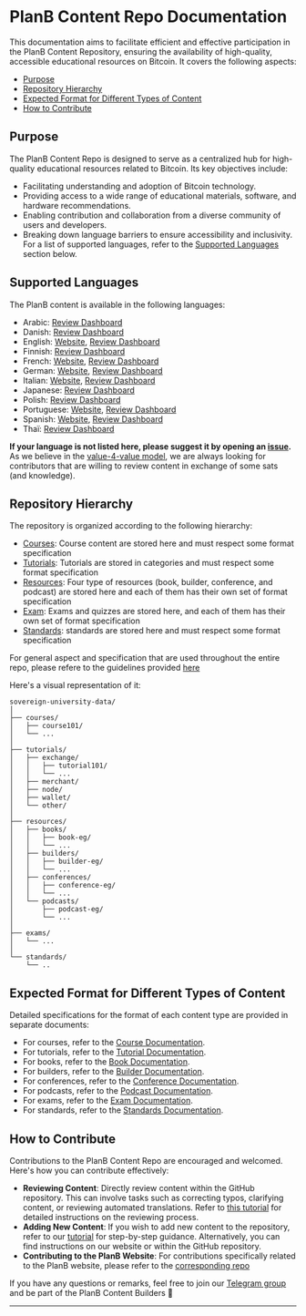 # PlanB Content Repo Documentation

This documentation aims to facilitate efficient and effective participation in the PlanB Content Repository, ensuring the availability of high-quality, accessible educational resources on Bitcoin.
It covers the following aspects:

- [Purpose](#purpose)
- [Repository Hierarchy](#repository-hierarchy)
- [Expected Format for Different Types of Content](#expected-format-for-different-types-of-content)
- [How to Contribute](#how-to-contribute)

## Purpose

The PlanB Content Repo is designed to serve as a centralized hub for high-quality educational resources related to Bitcoin. Its key objectives include:

- Facilitating understanding and adoption of Bitcoin technology.
- Providing access to a wide range of educational materials, software, and hardware recommendations.
- Enabling contribution and collaboration from a diverse community of users and developers.
- Breaking down language barriers to ensure accessibility and inclusivity. For a list of supported languages, refer to the [Supported Languages](#supported-languages) section below.

## Supported Languages

The PlanB content is available in the following languages:

- Arabic: [Review Dashboard](https://github.com/orgs/DecouvreBitcoin/projects/16)
- Danish: [Review Dashboard](https://github.com/orgs/DecouvreBitcoin/projects/24)
- English: [Website](https://planb.network/en), [Review Dashboard](https://github.com/orgs/DecouvreBitcoin/projects/21)
- Finnish: [Review Dashboard](https://github.com/orgs/DecouvreBitcoin/projects/32)
- French: [Website](https://planb.network/fr), [Review Dashboard](https://github.com/orgs/DecouvreBitcoin/projects/13)
- German: [Website](https://planb.network/de), [Review Dashboard](https://github.com/orgs/DecouvreBitcoin/projects/17)
- Italian: [Website](https://planb.network/it), [Review Dashboard](https://github.com/orgs/DecouvreBitcoin/projects/19)
- Japanese: [Review Dashboard](https://github.com/orgs/DecouvreBitcoin/projects/15)
- Polish: [Review Dashboard](https://github.com/orgs/DecouvreBitcoin/projects/34)
- Portuguese: [Website](https://planb.network/pt), [Review Dashboard](https://github.com/orgs/DecouvreBitcoin/projects/20)
- Spanish: [Website](https://planb.network/es), [Review Dashboard](https://github.com/orgs/DecouvreBitcoin/projects/18)
- Thaï: [Review Dashboard](https://github.com/orgs/DecouvreBitcoin/projects/30)

**If your language is not listed here, please suggest it by opening an [issue](https://github.com/DecouvreBitcoin/sovereign-university-data/issues/new).**
As we believe in the [value-4-value model](./value-4-value-model.md), we are always looking for contributors that are willing to review content in exchange of some sats (and knowledge). 

## Repository Hierarchy

The repository is organized according to the following hierarchy:

- [Courses](./course_documentation.md): Course content are stored here and must respect some format specification 
- [Tutorials](./tutorial_documentation.md): Tutorials are stored in categories and must respect some format specification
- [Resources](./resource_documentation.md): Four type of resources (book, builder, conference, and podcast) are stored here and each of them has their own set of format specification 
- [Exam](./exam_documentation.md): Exams and quizzes are stored here, and each of them has their own set of format specification
- [Standards](./standard_documentation.md): standards are stored here and must respect some format specification

For general aspect and specification that are used throughout the entire repo, please refere to the guidelines provided [here](./format_guidelines.md)


Here's a visual representation of it:

```
sovereign-university-data/
│
├── courses/
│   ├── course101/
│   └── ...
│
├── tutorials/
│   ├── exchange/
│   │   ├── tutorial101/
│   │   └── ...
│   ├── merchant/
│   ├── node/
│   ├── wallet/
│   └── other/
│
├── resources/
│   ├── books/
│   │   ├── book-eg/
│   │   └── ...
│   ├── builders/
│   │   ├── builder-eg/
│   │   └── ...
│   ├── conferences/
│   │   ├── conference-eg/
│   │   └── ...
│   └── podcasts/
│       ├── podcast-eg/
│       └── ...
│
├── exams/
│   └── ...
│
└── standards/
    └── ..

```

## Expected Format for Different Types of Content

Detailed specifications for the format of each content type are provided in separate documents:

- For courses, refer to the [Course Documentation](./course_documentation.md).
- For tutorials, refer to the [Tutorial Documentation](./tutorial_documentation.md).
- For books, refer to the [Book Documentation](./book_documentation.md).
- For builders, refer to the [Builder Documentation](./builder_documentation.md).
- For conferences, refer to the [Conference Documentation](./conference_documentation.md).
- For podcasts, refer to the [Podcast Documentation](./podcast_documentation.md).
- For exams, refer to the [Exam Documentation](./exam_documentation.md).
- For standards, refer to the [Standards Documentation](./standards_documentation.md).

## How to Contribute

Contributions to the PlanB Content Repo are encouraged and welcomed. Here's how you can contribute effectively:

- **Reviewing Content**: Directly review content within the GitHub repository. This can involve tasks such as correcting typos, clarifying content, or reviewing automated translations. Refer to [this tutorial](./review_tutorial.md) for detailed instructions on the reviewing process.
- **Adding New Content**: If you wish to add new content to the repository, refer to our [tutorial](https://planb.network/en/tutorials/others/planb-content-production) for step-by-step guidance. Alternatively, you can find instructions on our website or within the GitHub repository.
- **Contributing to the PlanB Website**: For contributions specifically related to the PlanB website, please refer to the [corresponding repo](https://github.com/DecouvreBitcoin/sovereign-university)

If you have any questions or remarks, feel free to join our [Telegram group](https://t.me/PlanBNetwork_ContentBuilder) and be part of the PlanB Content Builders 🤙 

---

